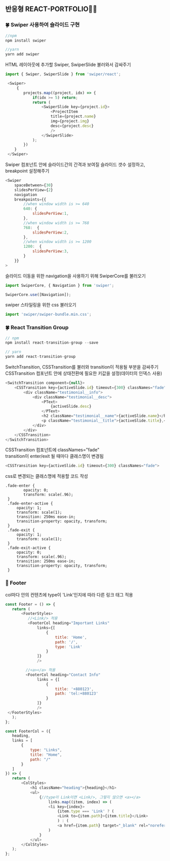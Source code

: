 ## 반응형 REACT-PORTFOLIO👩🏻

###  🍀 Swiper 사용하여 슬라이드 구현
```javascript 
//npm
npm install swiper

//yarn
yarn add swiper
```
HTML 레이아웃에 추가할 Swiper, SwiperSlide 불러와서 감싸주기
```javascript
import { Swiper, SwiperSlide } from 'swiper/react';

 <Swiper>
     {
        projects.map((project, idx) => {
            if(idx >= 5) return;
            return (
                <SwiperSlide key={project.id}>
                    <ProjectItem
                    title={project.name}
                    img={project.img}
                    desc={project.desc}
                    />
                </SwiperSlide>
            );
        })
    }
 </Swiper>
 ```
Swiper 컴포넌트 안에 슬라이드간의 간격과 보여질 슬라이드 갯수 설정하고, breakpoint 설정해주기
```javascript
<Swiper 
    spaceBetween={30} 
    slidesPerView={2} 
    navigation
    breakpoints={{   
        //when window width is >= 640
        640: {
            slidesPerView:1,
        },
        //when window width is >= 768
        768:  {
            slidesPerView:2,
        },
        //when window width is >= 1200
        1200:  {
            slidesPerView:3,
        }
    }}
>
```
슬라이드 이동을 위한 navigation을 사용하기 위해 SwiperCore를 불러오기
```javascript
import SwiperCore, { Navigation } from 'swiper'; 

SwiperCore.use([Navigation]);
```
swiper 스타일링을 위한 css 불러오기
```javascript
import 'swiper/swiper-bundle.min.css';
```

### 🍀 React Transition Group 
```javascript
// npm
npm install react-transition-group --save

// yarn
yarn add react-transition-group
```
SwitchTransition, CSSTransition를 불러와 transition이 적용될 부분을 감싸주기<br/>
CSSTransition 컴포넌트 안에 상태전환에 필요한 키값을 설정(데이터의 인덱스 사용)
```javascript
<SwitchTransition component={null}>
    <CSSTransition key={activeSlide.id} timeout={300} classNames="fade">
        <div className="testimonial__info">
            <div className="testimonial__desc">
                <PText>
                    {activeSlide.desc}
                </PText>
                <h2 className="testimonial__name">{activeSlide.name}</h2>
                <p className="testimonial__title">{activeSlide.title},<br/>{activeSlide.org}</p>
            </div>
        </div>
    </CSSTransition>
</SwitchTransition>
```
CSSTransition 컴포넌트에 classNames="fade"<br/>
transition이 enter/exit 될 때마다 클래스명이 변경됨<br/>
```javascript
<CSSTransition key={activeSlide.id} timeout={300} classNames="fade">
```
css로 변경되는 클래스명에 적용할 코드 작성
```jsvascript
.fade-enter {
        opacity: 0;
        transform: scale(.96);
 }
 .fade-enter-active {
     opacity: 1;
     transform: scale(1);
     transition: 250ms ease-in;
     transition-property: opacity, transform;
 }
 .fade-exit {
     opacity: 1;
     transform: scale(1);
 }
 .fade-exit-active {
     opacity: 0;
     transform: scale(.96);
     transition: 250ms ease-in;  
     transition-property: opacity, transform;                                                           
 }
 ```
### 🍭 Footer 
col마다 안의 컨텐츠에 type이 'Link'인지에 따라 다른 링크 태그 적용
 ```javascript
 const Footer = () => {
    return (
        <FooterStyles>
           //<Link/> 적용
           <FooterCol heading="Important Links"
               links={[
                   {
                       title: 'Home',
                       path: '/',
                       type: 'Link'
                   }
               ]}
               />
 
          //<a></a> 적용
          <FooterCol heading="Contact Info"
               links = {[
                   {
                       title: '+880123',
                       path: 'tel:+880123'
                   }
               ]}
               />
  </FooterStyles>
    );
};
 
const FooterCol = ({
    heading,
    links = [
        {
            type: "Links",
            title: "Home",
            path: "/"
        }
    ]
}) => {
    return (
        <ColStyles>
            <h1 className="heading">{heading}</h1>
            <ul>
                {//type이 Link이면 <Link/>, 그렇지 않으면 <a></a>
                    links.map((item, index) => (
                    <li key={index}>
                        {item.type === 'Link' ? (
                        <Link to={item.path}>{item.title}</Link>
                        ) : (
                        <a href={item.path} target="_blank" rel="noreferrer">{item.title}</a>)}</li>)
                    )
                }
            </ul>
        </ColStyles>
    );
};
 ```
 
